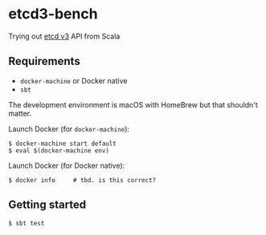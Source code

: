 # etcd3-bench

Trying out [etcd v3](https://coreos.com/etcd/docs/latest/) API from Scala

## Requirements

- `docker-machine` or Docker native
- `sbt`

The development environment is macOS with HomeBrew but that shouldn't matter.

Launch Docker (for `docker-machine`):

```
$ docker-machine start default
$ eval $(docker-machine env)
```

Launch Docker (for Docker native):

```
$ docker info     # tbd. is this correct?
```


## Getting started

```
$ sbt test
```
